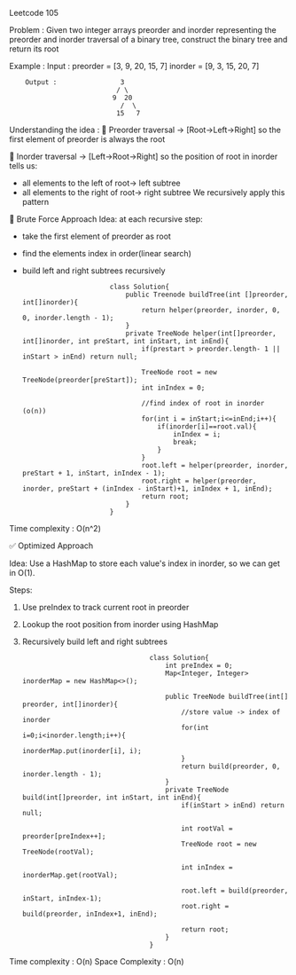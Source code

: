 Leetcode 105

Problem : 
Given two integer arrays preorder and inorder representing the preorder and inorder traversal of a binary tree, construct the binary tree and return its root

Example : 
Input : preorder = [3, 9, 20, 15, 7]
        inorder = [9, 3, 15, 20, 7]

        Output :                3
                               / \
                              9  20
                                /  \
                               15   7
Understanding the idea :
🔵 Preorder traversal -> [Root->Left->Right]
so the first element of preorder is always the root

🔵 Inorder traversal -> [Left->Root->Right]
so the position of root in inorder tells us:
- all elements to the left of root-> left subtree
- all elements to the right of root-> right subtree
We recursively apply this pattern

🔸 Brute Force Approach
Idea:
at each recursive step:
- take the first element of preorder as root
- find the elements index in order(linear search)
- build left and right subtrees recursively

                            class Solution{
                                public Treenode buildTree(int []preorder, int[]inorder){
                                    return helper(preorder, inorder, 0, 0, inorder.length - 1);
                                }
                                private TreeNode helper(int[]preorder, int[]inorder, int preStart, int inStart, int inEnd){
                                    if(prestart > preorder.length- 1 || inStart > inEnd) return null;

                                    TreeNode root = new TreeNode(preorder[preStart]);
                                    int inIndex = 0;

                                    //find index of root in inorder (o(n))
                                    for(int i = inStart;i<=inEnd;i++){
                                        if(inorder[i]==root.val){
                                            inIndex = i;
                                            break;
                                        }
                                    }
                                    root.left = helper(preorder, inorder, preStart + 1, inStart, inIndex - 1);
                                    root.right = helper(preorder, inorder, preStart + (inIndex - inStart)+1, inIndex + 1, inEnd);
                                    return root;
                                }
                            }
Time complexity : O(n^2)

✅ Optimized Approach

Idea:
 Use a HashMap to store each value's index in inorder, so we can get in O(1).

 Steps:
 1. Use preIndex to track current root in preorder
 2. Lookup the root position from inorder using HashMap
 3. Recursively build left and right subtrees



                                        class Solution{
                                            int preIndex = 0;
                                            Map<Integer, Integer> inorderMap = new HashMap<>();

                                            public TreeNode buildTree(int[] preorder, int[]inorder){
                                                //store value -> index of inorder
                                                for(int i=0;i<inorder.length;i++){
                                                    inorderMap.put(inorder[i], i);
                                                }
                                                return build(preorder, 0, inorder.length - 1);
                                            }
                                            private TreeNode build(int[]preorder, int inStart, int inEnd){
                                                if(inStart > inEnd) return null;

                                                int rootVal = preorder[preIndex++];
                                                TreeNode root = new TreeNode(rootVal);

                                                int inIndex = inorderMap.get(rootVal);

                                                root.left = build(preorder, inStart, inIndex-1);
                                                root.right = build(preorder, inIndex+1, inEnd);

                                                return root;
                                            }
                                        }
Time complexity : O(n)
Space Complexity : O(n)

